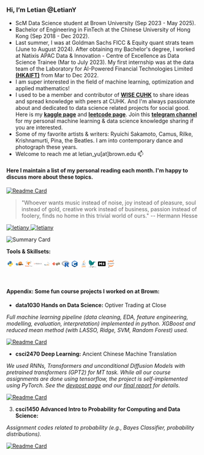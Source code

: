 ### Hi, I’m **Letian** @LetianY
- ScM Data Science student at Brown University (Sep 2023 - May 2025).
- Bachelor of Engineering in FinTech at the Chinese University of Hong Kong (Sep 2018 - Dec 2022).
- Last summer, I was at Goldman Sachs FICC & Equity quant strats team (June to August 2024). After obtaining my Bachelor's degree, I worked at Natixis APAC Data & Innovation - Centre of Excellence as Data Science Trainee (Mar to July 2023). My first internship was at the data team of the Laboratory for AI-Powered Financial Technologies Limited **[(HKAIFT)](http://hkaift.com/)** from Mar to Dec 2022.
- I am super interested in the field of machine learning, optimization and applied mathematics!
- I used to be a member and contributor of **[WISE CUHK](http://wiselug.com/)** to share ideas and spread knowledge with peers at CUHK. And I'm always passionate about and dedicated to data science related projects for social good. Here is my **[kaggle page](https://www.kaggle.com/letianyu)** and **[leetcode page](https://leetcode.com/DawnEureka/)**. Join this **[telegram channel](https://t.me/%20QqWKFEImyq8wZjY1)** for my personal machine learning & data science knowledge sharing if you are interested.
- Some of my favorite artists & writers: Ryuichi Sakamoto, Camus, Rilke, Krishnamurti, Pina, the Beatles. I am into contemporary dance and photograph these years.
- Welcome to reach me at letian_yu[at]brown.edu 📫

#### Here I maintain a list of my personal reading each month. I'm happy to discuss more about these topics.
[![Readme Card](https://github-readme-stats.vercel.app/api/pin/?username=LetianY&repo=reading-list&theme=vue)](https://github.com/LetianY/reading-list)

> "Whoever wants music instead of noise, joy instead of pleasure, soul instead of gold, creative work instead of business, passion instead of foolery, finds no home in this trivial world of ours." -- Hermann Hesse

<a href="https://github.com/LetianY/github-readme-stats">
    <img height="150em" src="https://github-readme-stats.vercel.app/api?username=LetianY&show_icons=true&count_private=true&include_all_commits=true&hide=issues&rank_icon=github&border_color=2e4058&theme=vue" alt="letiany"/>
    <img height="150em" src="https://github-readme-stats.vercel.app/api/top-langs/?username=LetianY&layout=compact&hide_progress=true&border_color=2e4058&theme=graywhite" alt="letiany">
</a>

![Summary Card](http://github-profile-summary-cards.vercel.app/api/cards/profile-details?username=LetianY&theme=nord_bright)

**Tools & Skillsets:**

<code><img height="20" src="https://raw.githubusercontent.com/github/explore/80688e429a7d4ef2fca1e82350fe8e3517d3494d/topics/python/python.png"></code>
<code><img height="20" src="https://raw.githubusercontent.com/github/explore/80688e429a7d4ef2fca1e82350fe8e3517d3494d/topics/scikit-learn/scikit-learn.png"></code>
<code><img height="20" src="https://raw.githubusercontent.com/github/explore/80688e429a7d4ef2fca1e82350fe8e3517d3494d/topics/tensorflow/tensorflow.png"></code>
<code><img height="20" src="https://raw.githubusercontent.com/github/explore/80688e429a7d4ef2fca1e82350fe8e3517d3494d/topics/pytorch/pytorch.png"></code>
<code><img height="20" src="https://raw.githubusercontent.com/github/explore/80688e429a7d4ef2fca1e82350fe8e3517d3494d/topics/mysql/mysql.png"></code>
<code><img height="20" src="https://raw.githubusercontent.com/github/explore/80688e429a7d4ef2fca1e82350fe8e3517d3494d/topics/git/git.png"></code>
<code><img height="20" src="https://raw.githubusercontent.com/github/explore/80688e429a7d4ef2fca1e82350fe8e3517d3494d/topics/r/r.png"></code>
<code><img height="20" src="https://raw.githubusercontent.com/github/explore/80688e429a7d4ef2fca1e82350fe8e3517d3494d/topics/c/c.png"></code>
<code><img height="20" src="https://raw.githubusercontent.com/github/explore/80688e429a7d4ef2fca1e82350fe8e3517d3494d/topics/java/java.png"></code>
<code><img height="20" src="https://raw.githubusercontent.com/github/explore/80688e429a7d4ef2fca1e82350fe8e3517d3494d/topics/latex/latex.png"></code>
<code><img height="20" src="https://raw.githubusercontent.com/github/explore/80688e429a7d4ef2fca1e82350fe8e3517d3494d/topics/markdown/markdown.png"></code>
<code><img height="20" src="https://raw.githubusercontent.com/github/explore/80688e429a7d4ef2fca1e82350fe8e3517d3494d/topics/jupyter-notebook/jupyter-notebook.png"></code>

<br />

#### Appendix: Some fun course projects I worked on at Brown:

- **data1030 Hands on Data Science:** Optiver Trading at Close

*Full machine learning pipeline (data cleaning, EDA, feature engineering, modelling, evaluation, interpretation) implemented in python. XGBoost and reduced mean method (with LASSO, Ridge, SVM, Random Forest) used.*

[![Readme Card](https://github-readme-stats.vercel.app/api/pin/?username=LetianY&repo=data1030-optiver-trading-at-close&theme=vue)](https://github.com/LetianY/data1030-optiver-trading-at-close)

- **csci2470 Deep Learning:** Ancient Chinese Machine Translation
   
*We used RNNs, Transformers and unconditional Diffusion Models with pretrained transformers (GPT2) for MT task. While all our course assignments are done using tensorflow, the project is self-implemented using PyTorch. See the [devpost page](https://devpost.com/software/revive-ancient-chinese-via-machine-translation) and our [final report](https://docs.google.com/document/d/e/2PACX-1vT9U7pUgQAWKxmZf8KbvKmpD6WnVarDQIXfllj2Erv27DogpWbGDyt6vAVL_vhOewPxVuHpS8KfsKeJ/pub) for details.*

[![Readme Card](https://github-readme-stats.vercel.app/api/pin/?username=LetianY&repo=ancient-chinese-machine-translation&theme=vue)](https://github.com/LetianY/ancient-chinese-machine-translation)

3. **csci1450  Advanced Intro to Probability for Computing and Data Science:**

*Assignment codes related to probability (e.g., Bayes Classifier, probability distributions).*

[![Readme Card](https://github-readme-stats.vercel.app/api/pin/?username=LetianY&repo=csci1450-homework&theme=vue)](https://github.com/LetianY/csci1450-homework)

<!---
LetianY/LetianY is a ✨ special ✨ repository because its `README.md` (this file) appears on your GitHub profile.
You can click the Preview link to take a look at your changes.
--->
